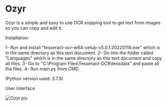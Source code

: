 # Ozyr
Ozyr is a simple and easy to use OCR snipping tool to get text from images so you can copy and edit it.

Installation:

1- Run and install "tesseract-ocr-w64-setup-v5.0.1.20220118.exe" which is in the same directory as this text document.
2- Go into the folder called "Languages" which is in the same directory as this text document and copy all files.
3- Go to "C:\Program Files\Tesseract-OCR\tessdata" and paste all the files.
4- Run main.py from CMD

(Python version used: 3.7.9)

User Interface

![Ozyr pic](https://user-images.githubusercontent.com/73500243/155853976-38ea260a-24e8-46db-8c79-2fa1ac0ed6fb.jpg)


